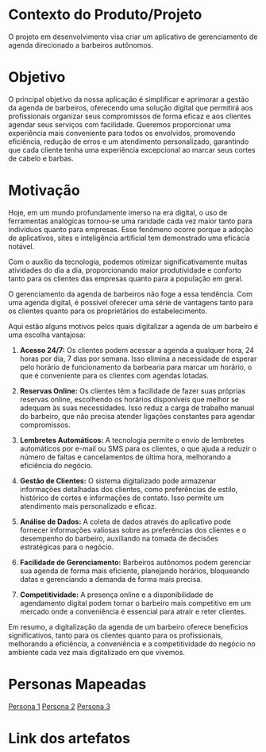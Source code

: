 # Contexto do Produto/Projeto
O projeto em desenvolvimento visa criar um aplicativo de gerenciamento de agenda direcionado a barbeiros autônomos.

# Objetivo
O principal objetivo da nossa aplicação é simplificar e aprimorar a gestão da agenda de barbeiros, oferecendo uma solução digital que permitirá aos profissionais organizar seus compromissos de forma eficaz e aos clientes agendar seus serviços com facilidade. Queremos proporcionar uma experiência mais conveniente para todos os envolvidos, promovendo eficiência, redução de erros e um atendimento personalizado, garantindo que cada cliente tenha uma experiência excepcional ao marcar seus cortes de cabelo e barbas.

# Motivação
Hoje, em um mundo profundamente imerso na era digital, o uso de ferramentas analógicas tornou-se uma raridade cada vez maior tanto para indivíduos quanto para empresas. Esse fenômeno ocorre porque a adoção de aplicativos, sites e inteligência artificial tem demonstrado uma eficácia notável.

Com o auxílio da tecnologia, podemos otimizar significativamente muitas atividades do dia a dia, proporcionando maior produtividade e conforto tanto para os clientes das empresas quanto para a população em geral.

O gerenciamento da agenda de barbeiros não foge a essa tendência. Com uma agenda digital, é possível oferecer uma série de vantagens tanto para os clientes quanto para os proprietários do estabelecimento.

Aqui estão alguns motivos pelos quais digitalizar a agenda de um barbeiro é uma escolha vantajosa:

1. **Acesso 24/7:** Os clientes podem acessar a agenda a qualquer hora, 24 horas por dia, 7 dias por semana. Isso elimina a necessidade de esperar pelo horário de funcionamento da barbearia para marcar um horário, o que é conveniente para os clientes com agendas lotadas.

2. **Reservas Online:** Os clientes têm a facilidade de fazer suas próprias reservas online, escolhendo os horários disponíveis que melhor se adequam às suas necessidades. Isso reduz a carga de trabalho manual do barbeiro, que não precisa atender ligações constantes para agendar compromissos.

3. **Lembretes Automáticos:** A tecnologia permite o envio de lembretes automáticos por e-mail ou SMS para os clientes, o que ajuda a reduzir o número de faltas e cancelamentos de última hora, melhorando a eficiência do negócio.

4. **Gestão de Clientes:** O sistema digitalizado pode armazenar informações detalhadas dos clientes, como preferências de estilo, histórico de cortes e informações de contato. Isso permite um atendimento mais personalizado e eficaz.

5. **Análise de Dados:** A coleta de dados através do aplicativo pode fornecer informações valiosas sobre as preferências dos clientes e o desempenho do barbeiro, auxiliando na tomada de decisões estratégicas para o negócio.

6. **Facilidade de Gerenciamento:** Barbeiros autônomos podem gerenciar sua agenda de forma mais eficiente, planejando horários, bloqueando datas e gerenciando a demanda de forma mais precisa.

7. **Competitividade:** A presença online e a disponibilidade de agendamento digital podem tornar o barbeiro mais competitivo em um mercado onde a conveniência é essencial para atrair e reter clientes.

Em resumo, a digitalização da agenda de um barbeiro oferece benefícios significativos, tanto para os clientes quanto para os profissionais, melhorando a eficiência, a conveniência e a competitividade do negócio no ambiente cada vez mais digitalizado em que vivemos.

# Personas Mapeadas
[Persona 1](andresilva.pdf)
[Persona 2](josecarlos.pdf)
[Persona 3](pedro.pdf)

# Link dos artefatos

